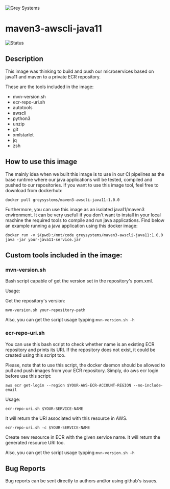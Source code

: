 ![Grey Systems](https://ci4.googleusercontent.com/proxy/QIT7f77BFdQFLagsiHBnvROm1h_A4-bd5sluu9zkpCTjMNV4yRCBIpxGuF2_l9lzrr98VBlgQQwYmV5fT6w4iy4nh3vou9y7thyMA8t0wcyj73DvdgAtZUOIFbZiwQ1LFBkpyVC1ludibIIhtA2inlKQ=s0-d-e1-ft#https://drive.google.com/a/reacciona.es/uc?id=1t_-o_GDpzyDhcJc4u8EJ8cslqZS_D_XM&export=download)

# maven3-awscli-java11

![Status](https://github.com/grey-systems/maven3-awscli-java11-dockerfile/actions/workflows/build-push-dockerfile.yml/badge.svg)

## Description
This image was thinking to build and push our microservices based on java11 and maven to a private ECR repository.

These are the tools included in the image:

* mvn-version.sh
* ecr-repo-uri.sh
* autotools
* awscli
* python3
* unzip
* git
* xmlstarlet
* jq
* zsh

## How to use this image
The mainly idea when we built this image is to use in our CI pipelines as the base runtime where our java applications will be tested, compiled and pushed to our repositories. If you want to use this image tool, feel free to download from dockerhub:

```shell
docker pull greysystems/maven3-awscli-java11:1.0.0
```

Furthermore, you can use this image as an isolated java11/maven3 environment. It can be very usefull if you don't want to install in your local machine the required tools to compile and run java applications. Find below an example running a java application using this docker image:

```shell
docker run -v $(pwd):/mnt/code greysystems/maven3-awscli-java11:1.0.0 java -jar your-java11-service.jar
```

## Custom tools included in the image:

### mvn-version.sh
Bash script capable of get the version set in the repository's pom.xml.

Usage:

Get the repository's version:

```shell
mvn-version.sh your-repository-path
```

Also, you can get the script usage typping `mvn-version.sh -h`

### ecr-repo-uri.sh

You can use this bash script to check whether name is an existing ECR repository and prints its URI. 
If the repository does not exist, it could be created using this script too.

Please, note that to use this script, the docker daemon should be allowed to pull and push images from your ECR repository. Simply, do aws ecr login before use this script:

`aws ecr get-login --region $YOUR-AWS-ECR-ACCOUNT-REGION --no-include-email`

Usage:

```shell
ecr-repo-uri.sh $YOUR-SERVICE-NAME
```
It will return the URI associated with this resource in AWS.

```shell
ecr-repo-uri.sh -c $YOUR-SERVICE-NAME
```
Create new resource in ECR with the given service name. It will return the generated resource URI too.

Also, you can get the script usage typping `mvn-version.sh -h`


## Bug Reports

Bug reports can be sent directly to authors and/or using github's issues.
